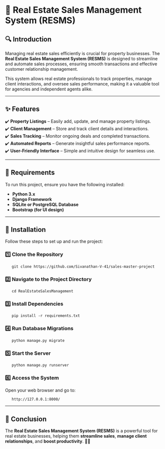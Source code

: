 # 🏡 Real Estate Sales Management System (RESMS)

## 🔍 Introduction
Managing real estate sales efficiently is crucial for property businesses. The **Real Estate Sales Management System (RESMS)** is designed to streamline and automate sales processes, ensuring smooth transactions and effective customer relationship management.

This system allows real estate professionals to track properties, manage client interactions, and oversee sales performance, making it a valuable tool for agencies and independent agents alike.

---

## ✨ Features
✔️ **Property Listings** – Easily add, update, and manage property listings.  
✔️ **Client Management** – Store and track client details and interactions.  
✔️ **Sales Tracking** – Monitor ongoing deals and completed transactions.  
✔️ **Automated Reports** – Generate insightful sales performance reports.  
✔️ **User-Friendly Interface** – Simple and intuitive design for seamless use.

---

## 📌 Requirements
To run this project, ensure you have the following installed:

- **Python 3.x**
- **Django Framework**
- **SQLite or PostgreSQL Database**
- **Bootstrap (for UI design)**

---

## 🚀 Installation
Follow these steps to set up and run the project:

### 1️⃣ Clone the Repository
```shell
   git clone https://github.com/Sivanathan-V-41/sales-master-project
```

### 2️⃣ Navigate to the Project Directory
```shell
   cd RealEstateSalesManagement
```

### 3️⃣ Install Dependencies
```shell
   pip install -r requirements.txt
```

### 4️⃣ Run Database Migrations
```shell
   python manage.py migrate
```

### 5️⃣ Start the Server
```shell
   python manage.py runserver
```

### 6️⃣ Access the System
Open your web browser and go to:
```shell
   http://127.0.0.1:8000/
```

---

## 🎯 Conclusion
The **Real Estate Sales Management System (RESMS)** is a powerful tool for real estate businesses, helping them **streamline sales**, **manage client relationships**, and **boost productivity**. 🚀🏡

